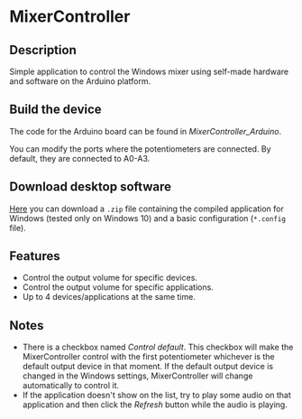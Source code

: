 # MixerController
## Description
Simple application to control the Windows mixer using self-made hardware and software on the Arduino platform.

## Build the device
The code for the Arduino board can be found in *MixerController_Arduino*.

You can modify the ports where the potentiometers are connected. By default, they are connected to A0-A3.

## Download desktop software
[Here](https://github.com/juamunleo/MixerController/releases) you can download a `.zip` file containing the compiled application for Windows (tested only on Windows 10) and a basic configuration (`*.config` file).

## Features
* Control the output volume for specific devices.
* Control the output volume for specific applications.
* Up to 4 devices/applications at the same time.

## Notes
* There is a checkbox named *Control default*. This checkbox will make the MixerController control with the first potentiometer whichever is the default output device in that moment. If the default output device is changed in the Windows settings, MixerController will change automatically to control it.
* If the application doesn't show on the list, try to play some audio on that application and then click the *Refresh* button while the audio is playing.

